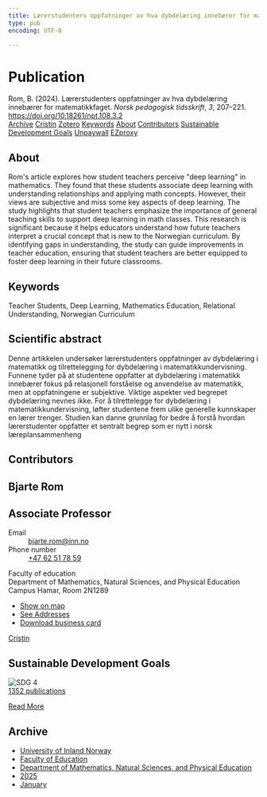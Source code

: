 ```yaml
---
title: Lærerstudenters oppfatninger av hva dybdelæring innebærer for matematikkfaget
type: pub
encoding: UTF-8

---
```

<h1>Publication</h1>
<article id="csl-bib-container-LJ328UAV" class="csl-bib-container">
  <div class="csl-bib-body"> <div class="csl-entry">Rom, B. (2024). Lærerstudenters oppfatninger av hva dybdelæring innebærer for matematikkfaget. <i>Norsk pedagogisk tidsskrift</i>, <i>3</i>, 207–221. <a href="https://doi.org/10.18261/npt.108.3.2">https://doi.org/10.18261/npt.108.3.2</a></div> </div>
  <div class="csl-bib-buttons">
    <a href="#taxonomy-article-LJ328UAV" alt="archive" class="csl-bib-button">Archive</a>
    <a href="https://app.cristin.no/results/show.jsf?id=2335087" alt="Cristin" class="csl-bib-button">Cristin</a>
    <a href="http://zotero.org/groups/5881554/items/LJ328UAV" alt="Zotero" class="csl-bib-button">Zotero</a>
    <a href="#keywords-article-LJ328UAV" alt="keywords" class="csl-bib-button">Keywords</a>
    <a href="#about-article-LJ328UAV" alt="about_pub" class="csl-bib-button">About</a>
    <a href="#contributors-article-LJ328UAV" alt="contributors" class="csl-bib-button">Contributors</a>
    <a href="#sdg-article-LJ328UAV" alt="sdg" class="csl-bib-button">Sustainable Development Goals</a>
    <a href="https://doi.org/10.18261/npt.108.3.2" alt="Unpaywall" class="csl-bib-button">Unpaywall</a>
    <a href="https://doi.org/10.18261/npt.108.3.2" alt="EZproxy" class="csl-bib-button">EZproxy</a>
  </div>
  <div id="csl-bib-meta-container-LJ328UAV"></div>
</article>
<div id="csl-bib-meta-LJ328UAV" class="csl-bib-meta">
  <article id="about-article-LJ328UAV" class="about_pub-article">
    <h1>About</h1>
    Rom's article explores how student teachers perceive "deep learning" in mathematics. They found that these students associate deep learning with understanding relationships and applying math concepts. However, their views are subjective and miss some key aspects of deep learning. The study highlights that student teachers emphasize the importance of general teaching skills to support deep learning in math classes. This research is significant because it helps educators understand how future teachers interpret a crucial concept that is new to the Norwegian curriculum. By identifying gaps in understanding, the study can guide improvements in teacher education, ensuring that student teachers are better equipped to foster deep learning in their future classrooms.
  </article>
  <article id="keywords-article-LJ328UAV" class="keywords-article">
    <h1>Keywords</h1>
    Teacher Students, Deep Learning, Mathematics Education, Relational Understanding, Norwegian Curriculum
  </article>
  <article id="abstract-article-LJ328UAV" class="abstract-article">
    <h1>Scientific abstract</h1>
    Denne artikkelen undersøker lærerstudenters oppfatninger 
av dybdelæring i matematikk og tilrettelegging for 
dybdelæring i matematikkundervisning. Funnene tyder på 
at studentene oppfatter at dybdelæring i matematikk 
innebærer fokus på relasjonell forståelse og anvendelse av 
matematikk, men at oppfatningene er subjektive. Viktige 
aspekter ved begrepet dybdelæring nevnes ikke. For å 
tilrettelegge for dybdelæring i matematikkundervisning, 
løfter studentene frem ulike generelle kunnskaper en lærer 
trenger. Studien kan danne grunnlag for bedre å forstå 
hvordan lærerstudenter oppfatter et sentralt begrep som er 
nytt i norsk læreplansammenheng
  </article>
  <article id="contributors-article-LJ328UAV" class="contributors-article">
    <h1>Contributors</h1>
    <div class="personas"> <div class="vrtx-hinn-person-card"> <div class="photo"> <i class="lar la-user-circle missing-person"></i> </div> <div class="info"> <hgroup><h1>Bjarte Rom</h1> <h2>Associate Professor</h2> </hgroup><dl> <dt>Email</dt> <dd> <a href="mailto:bjarte.rom@inn.no">bjarte.rom@inn.no</a> </dd> <dt>Phone number</dt> <dd><a href="tel:+4762517859"> +47 62 51 78 59 </a></dd> </dl> <p> Faculty of education<br> Department of Mathematics, Natural Sciences, and Physical Education<br> Campus Hamar, Room 2N1289 </p> <ul class="vrtx-hinn-links"> <li><a href="https://www.google.com/maps?q=60.79677,11.07358">Show on map</a></li> <li><a href="https://www.inn.no/english/find-an-employee/bjarte-rom.html#vrtx-hinn-addresses">See Addresses</a></li> <li><a href="https://www.inn.no/english/find-an-employee/bjarte-rom.html?vrtx=vcf">Download business card</a></li> </ul> </div> </div> <a href="https://app.cristin.no/persons/show.jsf?id=38831" alt="Cristin URL" class="personas-cristin">Cristin</a> </div>
  </article>
  <article id="sdg-article-LJ328UAV" class="sdg-article">
    <h1>Sustainable Development Goals</h1>
    <div class="sdg-container"><div id="sdg4" class="sdg">
        <img src="{{< params subfolder >}}images/sdg/sdg04_en.png" class="image" alt="SDG 4">
        <div class="sdg-overlay">
          <a href="/en/archive/?key=?sdg=4#archive" class="sdg-publication-count"><span>1352</span> publications</a>
          <p><a href="https://sdgs.un.org/goals/goal4" class="sdg-read-more">Read More</a></p>
        </div>
      </div></div>
  </article>
  <article id="taxonomy-article-LJ328UAV" class="taxonomy-article">
    <h1>Archive</h1>
    <ul>
      <li>
        <a href="/en/archive/?key=3DCRN523">University of Inland Norway</a>
      </li>
      <li>
        <a href="/en/archive/?key=WYNZA47F">Faculty of Education</a>
      </li>
      <li>
        <a href="/en/archive/?key=LLA4BC9U">Department of Mathematics, Natural Sciences, and Physical Education</a>
      </li>
      <li>
        <a href="/en/archive/?key=B5MNGADD">2025</a>
      </li>
      <li>
        <a href="/en/archive/?key=QJJFKAH7">January</a>
      </li>
    </ul>
  </article>
</div>
